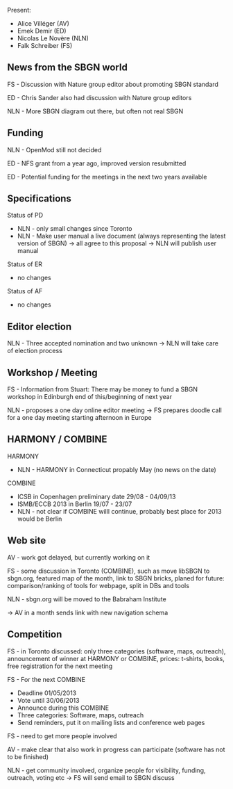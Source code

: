 Present:

-   Alice Villéger (AV)
-   Emek Demir (ED)
-   Nicolas Le Novère (NLN)
-   Falk Schreiber (FS)

News from the SBGN world
------------------------

FS - Discussion with Nature group editor about promoting SBGN standard

ED - Chris Sander also had discussion with Nature group editors

NLN - More SBGN diagram out there, but often not real SBGN

Funding
-------

NLN - OpenMod still not decided

ED - NFS grant from a year ago, improved version resubmitted

ED - Potential funding for the meetings in the next two years available

Specifications
--------------

Status of PD

-   NLN - only small changes since Toronto
-   NLN - Make user manual a live document (always representing the latest version of SBGN) -&gt; all agree to this proposal -&gt; NLN will publish user manual

Status of ER

-   no changes

Status of AF

-   no changes

Editor election
---------------

NLN - Three accepted nomination and two unknown -&gt; NLN will take care of election process

Workshop / Meeting
------------------

FS - Information from Stuart: There may be money to fund a SBGN workshop in Edinburgh end of this/beginning of next year

NLN - proposes a one day online editor meeting -&gt; FS prepares doodle call for a one day meeting starting afternoon in Europe

HARMONY / COMBINE
-----------------

HARMONY

-   NLN - HARMONY in Connecticut propably May (no news on the date)

COMBINE

-   ICSB in Copenhagen preliminary date 29/08 - 04/09/13
-   ISMB/ECCB 2013 in Berlin 19/07 - 23/07
-   NLN - not clear if COMBINE willl continue, probably best place for 2013 would be Berlin

Web site
--------

AV - work got delayed, but currently working on it

FS - some discussion in Toronto (COMBINE), such as move libSBGN to sbgn.org, featured map of the month, link to SBGN bricks, planed for future: comparison/ranking of tools for webpage, split in DBs and tools

NLN - sbgn.org will be moved to the Babraham Institute

-&gt; AV in a month sends link with new navigation schema

Competition
-----------

FS - in Toronto discussed: only three categories (software, maps, outreach), announcement of winner at HARMONY or COMBINE, prices: t-shirts, books, free registration for the next meeting

FS - For the next COMBINE

-   Deadline 01/05/2013
-   Vote until 30/06/2013
-   Announce during this COMBINE
-   Three categories: Software, maps, outreach
-   Send reminders, put it on mailing lists and conference web pages

FS - need to get more people involved

AV - make clear that also work in progress can participate (software has not to be finished)

NLN - get community involved, organize people for visibility, funding, outreach, voting etc -&gt; FS will send email to SBGN discuss